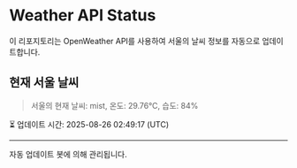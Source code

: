 
# Weather API Status

이 리포지토리는 OpenWeather API를 사용하여 서울의 날씨 정보를 자동으로 업데이트합니다.

## 현재 서울 날씨
> 서울의 현재 날씨: mist, 온도: 29.76°C, 습도: 84%

⏳ 업데이트 시간: 2025-08-26 02:49:17 (UTC)

---
자동 업데이트 봇에 의해 관리됩니다.
